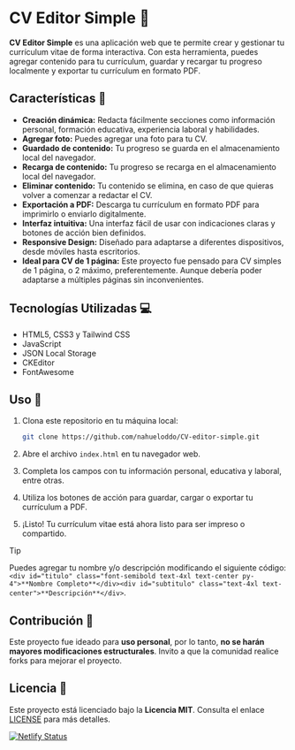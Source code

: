 # CV Editor Simple 📝

**CV Editor Simple** es una aplicación web que te permite crear y gestionar tu currículum vitae de forma interactiva. Con esta herramienta, puedes agregar contenido para tu currículum, guardar y recargar tu progreso localmente y exportar tu currículum en formato PDF.


## Características 🚀

- **Creación dinámica:** Redacta fácilmente secciones como información personal, formación educativa, experiencia laboral y habilidades.
- **Agregar foto:** Puedes agregar una foto para tu CV.
- **Guardado de contenido:** Tu progreso se guarda en el almacenamiento local del navegador.
- **Recarga de contenido:** Tu progreso se recarga en el almacenamiento local del navegador.
- **Eliminar contenido:** Tu contenido se elimina, en caso de que quieras volver a comenzar a redactar el CV.
- **Exportación a PDF:** Descarga tu currículum en formato PDF para imprimirlo o enviarlo digitalmente.
- **Interfaz intuitiva:** Una interfaz fácil de usar con indicaciones claras y botones de acción bien definidos.
- **Responsive Design:** Diseñado para adaptarse a diferentes dispositivos, desde móviles hasta escritorios.
- **Ideal para CV de 1 página:** Este proyecto fue pensado para CV simples de 1 página, o 2 máximo, preferentemente. Aunque debería poder adaptarse a múltiples páginas sin inconvenientes.


## Tecnologías Utilizadas 💻

- HTML5, CSS3 y Tailwind CSS
- JavaScript
- JSON Local Storage
- CKEditor
- FontAwesome


## Uso 📌

1. Clona este repositorio en tu máquina local:
    ```bash
    git clone https://github.com/nahueloddo/CV-editor-simple.git
    ```

2. Abre el archivo `index.html` en tu navegador web.
3. Completa los campos con tu información personal, educativa y laboral, entre otras.
4. Utiliza los botones de acción para guardar, cargar o exportar tu currículum a PDF.
5. ¡Listo! Tu currículum vitae está ahora listo para ser impreso o compartido.


> [!TIP]
> Puedes agregar tu nombre y/o descripción modificando el siguiente código:
> ```<div id="titulo" class="font-semibold text-4xl text-center py-4">**Nombre Completo**</div><div id="subtitulo" class="text-4xl text-center">**Descripción**</div>```.  


## Contribución 🤝

Este proyecto fue ideado para **uso personal**, por lo tanto, **no se harán mayores modificaciones estructurales**. Invito a que la comunidad realice forks para mejorar el proyecto.


## Licencia 📜

Este proyecto está licenciado bajo la **Licencia MIT**. Consulta el enlace [LICENSE](LICENSE) para más detalles.

[![Netlify Status](https://api.netlify.com/api/v1/badges/9018d448-9e4c-44ac-9b5f-e717d866f141/deploy-status)](https://app.netlify.com/sites/cv-editor-simple/deploys)
